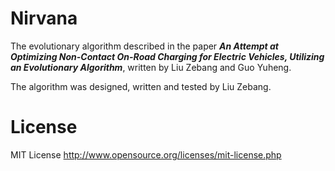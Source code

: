 # Nirvana
The evolutionary algorithm described in the paper ***An Attempt at Optimizing Non-Contact On-Road Charging for Electric Vehicles, Utilizing an Evolutionary Algorithm***, written by Liu Zebang and Guo Yuheng.

The algorithm was designed, written and tested by Liu Zebang.

# License
MIT License http://www.opensource.org/licenses/mit-license.php
